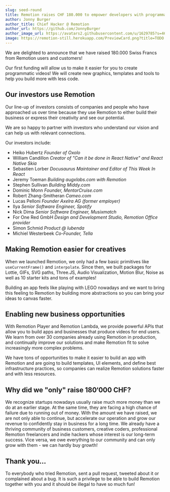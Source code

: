 ```yaml
---
slug: seed-round
title: Remotion raises CHF 180.000 to empower developers with programmatic video
author: Jonny Burger
author_title: Chief Hacker @ Remotion
author_url: https://github.com/JonnyBurger
author_image_url: https://avatars2.githubusercontent.com/u/1629785?s=460&u=12eb94da6070d00fc924761ce06e3a428d01b7e9&v=4
image: https://remotion-still.herokuapp.com/PreviewCard.png?title=TODO
---
```


We are delighted to announce that we have raised 180.000 Swiss Francs from Remotion users and customers!

Our first funding will allow us to make it easier for you to create programmatic videos! We will create new graphics, templates and tools to help you build more with less code.

## Our investors use Remotion

Our line-up of investors consists of companies and people who have approached us over time because they use Remotion to either build their business or express their creativity and see our potential.

We are so happy to partner with investors who understand our vision and can help us with relevant connections.

Our investors include:

- Heiko Hubertz
  _Founder of Oxolo_
- William Candillon
  _Creator of "Can it be done in React Native" and React Native Skia_
- Sebastien Lorber
  _Docusaurus Maintainer and Editor of This Week In React_
- Jeremy Toeman
  _Building augxlabs.com with Remotion_
- Stephen Sullivan
  _Building Middy.com_
- Dominic Monn
  _Founder, MentorCruise.com_
- Robert Zhang-Smitheran
  _Cameo.com_
- Lucas Pelloni
  _Founder Axelra AG (former employer)_
- Ilya
  _Senior Software Engineer, Spotify_
- Nick Dima
  _Senior Software Engineer, Musixmatch_
- For One Red GmbH
  _Design and Development Studio, Remotion Office provider_
- Simon Schmid
  _Product @ Iubenda_
- Michiel Westerbeek
  _Co-Founder, Tella_

## Making Remotion easier for creatives

When we launched Remotion, we only had a few basic primitives like `useCurrentFrame()` and `interpolate`.
Since then, we built packages for Lottie, GIFs, SVG paths, Three.JS, Audio Visualization, Motion Blur, Noise as well as 10 starter kits and tons of examples!

Building an app feels like playing with LEGO nowadays and we want to bring this feeling to Remotion by building more abstractions so you can bring your ideas to canvas faster.

## Enabling new business opportunities

With Remotion Player and Remotion Lambda, we provide powerful APIs that allow you to build apps and businesses that produce videos for end users.
We learn from over 30 companies already using Remotion in production, and continually improve our solutions and make Remotion fit to solve increasingly more complex problems.

We have tons of opportunities to make it easier to build an app with Remotion and are going to build templates, UI elements, and define best infrastructure practices, so companies can realize Remotion solutions faster and with less resources.

## Why did we "only" raise 180‘000 CHF?

We recognize startups nowadays usually raise much more money than we do at an earlier stage. At the same time, they are facing a high chance of failure due to running out of money.
With the amount we have raised, we are not only able to continue, but accelerate our operation and grow our revenue to confidently stay in business for a long time.
We already have a thriving community of business customers, creative coders, professional Remotion freelancers and indie hackers whose interest is our long-term success.
Vice versa, we owe everything to our community and can only grow with them - we can hardly buy growth!

## Thank you…

To everybody who tried Remotion, sent a pull request, tweeted about it or complained about a bug. It is such a privilege to be able to build Remotion together with you and it should be illegal to have so much fun!
